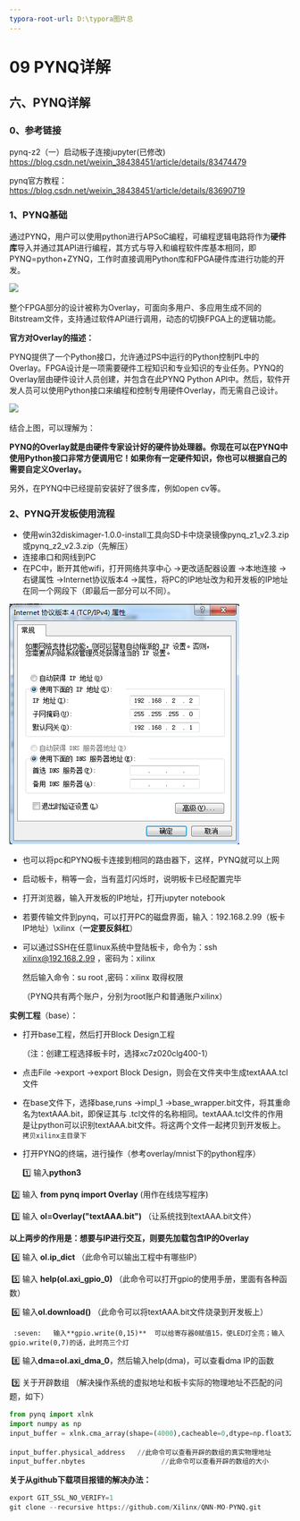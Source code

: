 ```yaml
---
typora-root-url: D:\typora图片总
---
```


# 09 PYNQ详解

## 六、PYNQ详解

### 0、参考链接

pynq-z2（一）启动板子连接jupyter(已修改)  https://blog.csdn.net/weixin_38438451/article/details/83474479

pynq官方教程：https://blog.csdn.net/weixin_38438451/article/details/83690719





### 1、PYNQ基础

通过PYNQ，用户可以使用python进行APSoC编程，可编程逻辑电路将作为**硬件库**导入并通过其API进行编程，其方式与导入和编程软件库基本相同，即PYNQ=python+ZYNQ，工作时直接调用Python库和FPGA硬件库进行功能的开发。

![](/PYNQ基础1.png)

整个FPGA部分的设计被称为Overlay，可面向多用户、多应用生成不同的Bitstream文件，支持通过软件API进行调用，动态的切换FPGA上的逻辑功能。



**官方对Overlay的描述：**

PYNQ提供了一个Python接口，允许通过PS中运行的Python控制PL中的Overlay。FPGA设计是一项需要硬件工程知识和专业知识的专业任务。PYNQ的Overlay层由硬件设计人员创建，并包含在此PYNQ Python API中。然后，软件开发人员可以使用Python接口来编程和控制专用硬件Overlay，而无需自己设计。

![](/QNN例程2.png)

结合上图，可以理解为：

**PYNQ的Overlay就是由硬件专家设计好的硬件协处理器。你现在可以在PYNQ中使用Python接口非常方便调用它！如果你有一定硬件知识，你也可以根据自己的需要自定义Overlay。**



另外，在PYNQ中已经提前安装好了很多库，例如open cv等。









### 2、PYNQ开发板使用流程

- 使用win32diskimager-1.0.0-install工具向SD卡中烧录镜像pynq_z1_v2.3.zip或pynq_z2_v2.3.zip（先解压）
- 连接串口和网线到PC
- 在PC中，断开其他wifi，打开网络共享中心 ->更改适配器设置 ->本地连接 ->右键属性 ->Internet协议版本4 ->属性，将PC的IP地址改为和开发板的IP地址在同一个网段下（即最后一部分可以不同）。

![](/../typora%E5%9B%BE%E7%89%87%E6%80%BB/PYNQ%E4%BD%BF%E7%94%A81.png)

- 也可以将pc和PYNQ板卡连接到相同的路由器下，这样，PYNQ就可以上网
- 启动板卡，稍等一会，当有蓝灯闪烁时，说明板卡已经配置完毕

- 打开浏览器，输入开发板的IP地址，打开jupyter notebook

- 若要传输文件到pynq，可以打开PC的磁盘界面，输入：192.168.2.99（板卡IP地址）\xilinx（**一定要反斜杠**）

- 可以通过SSH在任意linux系统中登陆板卡，命令为：ssh xilinx@192.168.2.99 ，密码为：xilinx 

  然后输入命令：su root ,密码：xilinx 取得权限

  （PYNQ共有两个账户，分别为root账户和普通账户xilinx）

**实例工程**（base）：

- 打开base工程，然后打开Block Design工程

    （注：创建工程选择板卡时，选择xc7z020clg400-1）

- 点击File ->export ->export Block Design，则会在文件夹中生成textAAA.tcl文件

- 在base文件下，选择base,runs ->impl_1 ->base_wrapper.bit文件，将其重命名为textAAA.bit，即保证其与 .tcl文件的名称相同。textAAA.tcl文件的作用是让python可以识别textAAA.bit文件。将这两个文件一起拷贝到开发板上。`拷贝xilinx主目录下`

- 打开PYNQ的终端，进行操作（参考overlay/mnist下的python程序）

    :one:   输入**python3**

​         :two:   输入 **from pynq import Overlay**   (用作在线烧写程序)

​	 :three:   输入 **ol=Overlay("textAAA.bit")**    （让系统找到textAAA.bit文件）

​                **以上两步的作用是：想要与IP进行交互，则要先加载包含IP的Overlay** 

​         :four:   输入 **ol.ip_dict**   （此命令可以输出工程中有哪些IP）

​         :five:   输入 **help(ol.axi_gpio_0)**     （此命令可以打开gpio的使用手册，里面有各种函数）

​         :six:   输入**ol.download()**                （此命令可以将textAAA.bit文件烧录到开发板上）

 	 :seven:   输入**gpio.write(0,15)**  可以给寄存器0赋值15，使LED灯全亮；输入 gpio.write(0,7)的话，此时亮三个灯

​	 :eight:   输入**dma=ol.axi_dma_0**，然后输入help(dma)，可以查看dma IP的函数

​       	 :nine:   关于开辟数组  （解决操作系统的虚拟地址和板卡实际的物理地址不匹配的问题，如下）​	

```python
from pynq import xlnk
import numpy as np
input_buffer = xlnk.cma_array(shape=(4000),cacheable=0,dtype=np.float32) //这样开辟出的数组，在物理空间也连续
                                                                                                                           //cacheable=0，表示不使用cache
input_buffer.physical_address   //此命令可以查看开辟的数组的真实物理地址
input_buffer.nbytes                   //此命令可以查看开辟的数组的大小
```



**关于从github下载项目报错的解决办法：**

```python
export GIT_SSL_NO_VERIFY=1
git clone --recursive https://github.com/Xilinx/QNN-MO-PYNQ.git
```






